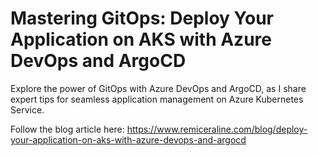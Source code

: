 # Mastering GitOps: Deploy Your Application on AKS with Azure DevOps and ArgoCD

Explore the power of GitOps with Azure DevOps and ArgoCD, as I share expert tips for seamless application management on Azure Kubernetes Service.

Follow the blog article here: https://www.remiceraline.com/blog/deploy-your-application-on-aks-with-azure-devops-and-argocd
